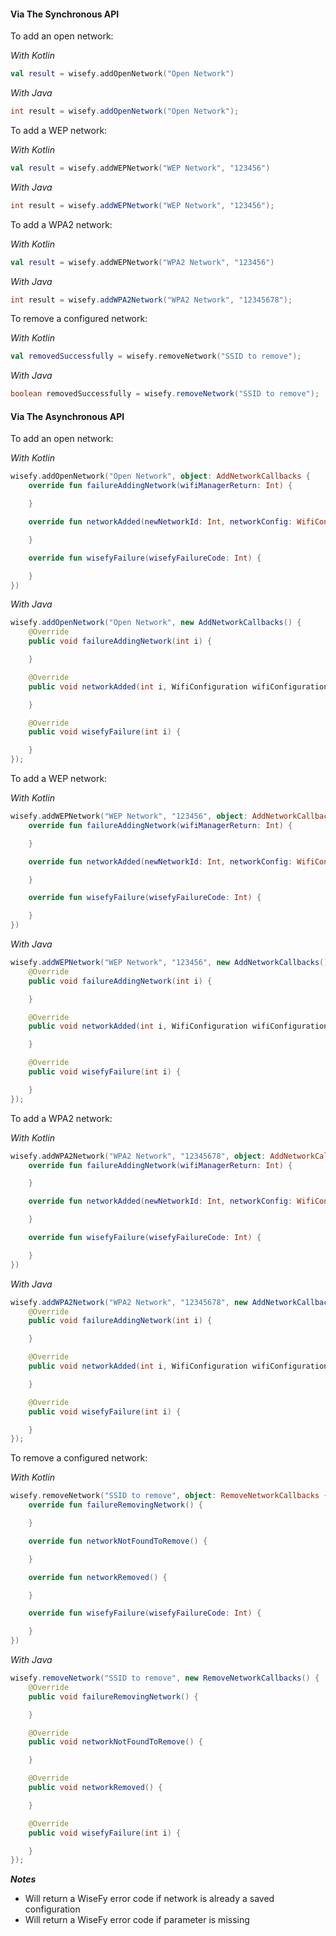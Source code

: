 #### Via The Synchronous API

To add an open network:

_With Kotlin_

```kotlin
val result = wisefy.addOpenNetwork("Open Network")
```

_With Java_

```java
int result = wisefy.addOpenNetwork("Open Network");
```

To add a WEP network:

_With Kotlin_

```kotlin
val result = wisefy.addWEPNetwork("WEP Network", "123456")
```

_With Java_

```java
int result = wisefy.addWEPNetwork("WEP Network", "123456");
```

To add a WPA2 network:

_With Kotlin_

```kotlin
val result = wisefy.addWEPNetwork("WPA2 Network", "123456")
```

_With Java_

```java
int result = wisefy.addWPA2Network("WPA2 Network", "12345678");
```

To remove a configured network:

_With Kotlin_

```kotlin
val removedSuccessfully = wisefy.removeNetwork("SSID to remove");
```

_With Java_

```java
boolean removedSuccessfully = wisefy.removeNetwork("SSID to remove");
```

#### Via The Asynchronous API

To add an open network:

_With Kotlin_

```kotlin
wisefy.addOpenNetwork("Open Network", object: AddNetworkCallbacks {
    override fun failureAddingNetwork(wifiManagerReturn: Int) {

    }

    override fun networkAdded(newNetworkId: Int, networkConfig: WifiConfiguration) {

    }

    override fun wisefyFailure(wisefyFailureCode: Int) {

    }
})
```

_With Java_

```java
wisefy.addOpenNetwork("Open Network", new AddNetworkCallbacks() {
    @Override
    public void failureAddingNetwork(int i) {

    }

    @Override
    public void networkAdded(int i, WifiConfiguration wifiConfiguration) {

    }

    @Override
    public void wisefyFailure(int i) {

    }
});
```

To add a WEP network:

_With Kotlin_

```Kotlin
wisefy.addWEPNetwork("WEP Network", "123456", object: AddNetworkCallbacks {
    override fun failureAddingNetwork(wifiManagerReturn: Int) {

    }

    override fun networkAdded(newNetworkId: Int, networkConfig: WifiConfiguration) {

    }

    override fun wisefyFailure(wisefyFailureCode: Int) {

    }
})
```

_With Java_

```java
wisefy.addWEPNetwork("WEP Network", "123456", new AddNetworkCallbacks() {
    @Override
    public void failureAddingNetwork(int i) {

    }

    @Override
    public void networkAdded(int i, WifiConfiguration wifiConfiguration) {

    }

    @Override
    public void wisefyFailure(int i) {

    }
});
```

To add a WPA2 network:

_With Kotlin_

```kotlin
wisefy.addWPA2Network("WPA2 Network", "12345678", object: AddNetworkCallbacks {
    override fun failureAddingNetwork(wifiManagerReturn: Int) {

    }

    override fun networkAdded(newNetworkId: Int, networkConfig: WifiConfiguration) {

    }

    override fun wisefyFailure(wisefyFailureCode: Int) {

    }
})
```

_With Java_

```java
wisefy.addWPA2Network("WPA2 Network", "12345678", new AddNetworkCallbacks() {
    @Override
    public void failureAddingNetwork(int i) {

    }

    @Override
    public void networkAdded(int i, WifiConfiguration wifiConfiguration) {

    }

    @Override
    public void wisefyFailure(int i) {

    }
});
```

To remove a configured network:

_With Kotlin_

```kotlin
wisefy.removeNetwork("SSID to remove", object: RemoveNetworkCallbacks {
    override fun failureRemovingNetwork() {

    }

    override fun networkNotFoundToRemove() {

    }

    override fun networkRemoved() {

    }

    override fun wisefyFailure(wisefyFailureCode: Int) {

    }
})
```

_With Java_

```java
wisefy.removeNetwork("SSID to remove", new RemoveNetworkCallbacks() {
    @Override
    public void failureRemovingNetwork() {

    }

    @Override
    public void networkNotFoundToRemove() {

    }

    @Override
    public void networkRemoved() {

    }

    @Override
    public void wisefyFailure(int i) {

    }
});
```

***Notes***

- Will return a WiseFy error code if network is already a saved configuration
- Will return a WiseFy error code if parameter is missing